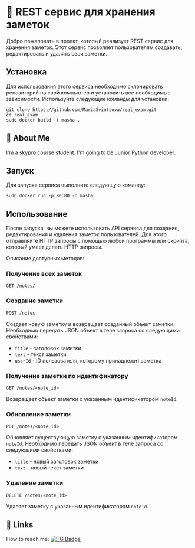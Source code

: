 # 🦄 REST сервис для хранения заметок

Добро пожаловать в проект, который реализует REST сервис для хранения заметок. Этот сервис позволяет пользователям создавать, редактировать и удалять свои заметки. 

## Установка

Для использования этого сервиса необходимо склонировать репозиторий на свой компьютер и установить все необходимые зависимости. Используйте следующие команды для установки:

```
git clone https://github.com/MariaSvintsova/real_exam.git
cd real_exam
sudo docker build -t masha .

```

## 🚀 About Me
I'm a skypro course student. I'm going to be Junior Python developer. 


## Запуск

Для запуска сервиса выполните следующую команду:

```
sudo docker run -p 80:80 -d masha
```

## Использование

После запуска, вы можете использовать API сервиса для создания, редактирования и удаления заметок пользователей. Для этого отправляйте HTTP запросы с помощью любой программы или скрипта, который умеет делать HTTP запросы.

Описание доступных методов:



### Получение всех заметок

`GET /notes/`

### Создание заметки

`POST /notes`

Создает новую заметку и возвращает созданный объект заметки. Необходимо передать JSON объект в теле запроса со следующими свойствами:

* `title` - заголовок заметки
* `text` - текст заметки
* `userId` - ID пользователя, которому принадлежит заметка

### Получение заметки по идентификатору

`GET /notes/<note_id>`

Возвращает объект заметки с указанным идентификатором `noteId`.

### Обновление заметки

`PUT /notes/<note_id>`

Обновляет существующую заметку с указанным идентификатором `noteId`. Необходимо передать JSON объект в теле запроса со следующими свойствами:

* `title` - новый заголовок заметки
* `text` - новый текст заметки

### Удаление заметки

`DELETE /notes/<note_id>`

Удаляет заметку с указанным идентификатором `noteId`.

## 🔗 Links  
How to reach me: [![TG Badge](https://img.shields.io/badge/Svintsova_Maria-blue?style=flat&logo=telegram&logoColor=white)](https://t.me/mariyapy)